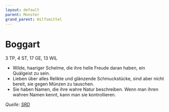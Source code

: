 ```yaml
---
layout: default
parent: Monster
grand_parent: Hilfsmittel
---
```


# Boggart
3 TP, 4 ST, 17 GE, 13 WIL
- Wilde, haariger Schelme, die ihre helle Freude daran haben, ein Quälgeist zu sein.
- Lieben über alles Relikte und glänzende Schmuckstücke, sind aber nicht bereit, sie gegen Münzen zu tauschen.
- Sie haben Namen, die ihre wahre Natur beschreiben. Wenn man ihren wahren Namen kennt, kann man sie kontrollieren.

*Quelle: [SRD](/cairn-srd#Bestiarium)*
